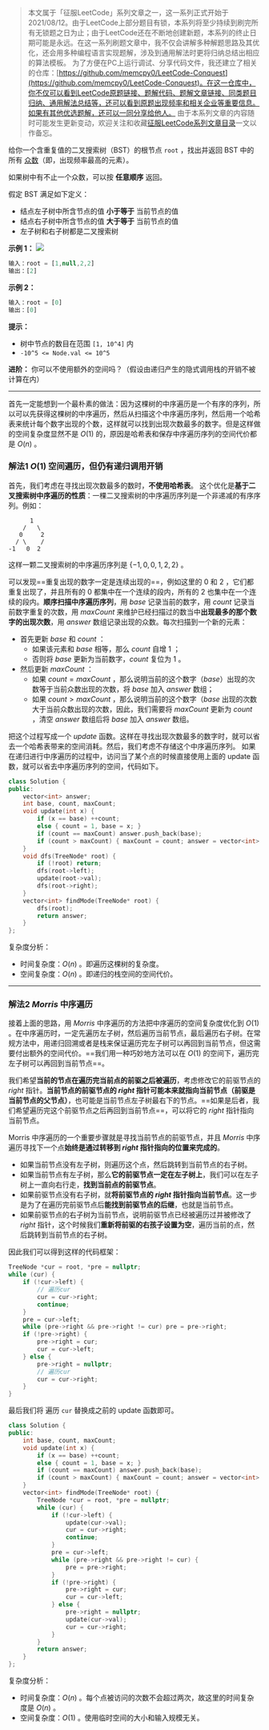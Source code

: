 > 本文属于「征服LeetCode」系列文章之一，这一系列正式开始于2021/08/12。由于LeetCode上部分题目有锁，本系列将至少持续到刷完所有无锁题之日为止；由于LeetCode还在不断地创建新题，本系列的终止日期可能是永远。在这一系列刷题文章中，我不仅会讲解多种解题思路及其优化，还会用多种编程语言实现题解，涉及到通用解法时更将归纳总结出相应的算法模板。
> <b></b>
> 为了方便在PC上运行调试、分享代码文件，我还建立了相关的仓库：[https://github.com/memcpy0/LeetCode-Conquest](https://github.com/memcpy0/LeetCode-Conquest)。在这一仓库中，你不仅可以看到LeetCode原题链接、题解代码、题解文章链接、同类题目归纳、通用解法总结等，还可以看到原题出现频率和相关企业等重要信息。如果有其他优选题解，还可以一同分享给他人。
> <b></b>
> 由于本系列文章的内容随时可能发生更新变动，欢迎关注和收藏[征服LeetCode系列文章目录](https://memcpy0.blog.csdn.net/article/details/119656559)一文以作备忘。

给你一个含重复值的二叉搜索树（BST）的根节点 `root` ，找出并返回 BST 中的所有 [众数](https://baike.baidu.com/item/%E4%BC%97%E6%95%B0/44796)（即，出现频率最高的元素）。

如果树中有不止一个众数，可以按 **任意顺序** 返回。

假定 BST 满足如下定义：
- 结点左子树中所含节点的值 **小于等于** 当前节点的值
- 结点右子树中所含节点的值 **大于等于** 当前节点的值
- 左子树和右子树都是二叉搜索树

**示例 1：**
![](https://assets.leetcode.com/uploads/2021/03/11/mode-tree.jpg)
```js
输入：root = [1,null,2,2]
输出：[2]
```
**示例 2：**
```js
输入：root = [0]
输出：[0]
```
**提示：**
- 树中节点的数目在范围 `[1, 10^4]` 内
- `-10^5 <= Node.val <= 10^5`

**进阶：** 你可以不使用额外的空间吗？（假设由递归产生的隐式调用栈的开销不被计算在内）

---
首先一定能想到一个最朴素的做法：因为这棵树的中序遍历是一个有序的序列，所以可以先获得这棵树的中序遍历，然后从扫描这个中序遍历序列，然后用一个哈希表来统计每个数字出现的个数，这样就可以找到出现次数最多的数字。但是这样做的空间复杂度显然不是 $O(1)$ 的，原因是哈希表和保存中序遍历序列的空间代价都是 $O(n)$ 。
### 解法1 $O(1)$ 空间遍历，但仍有递归调用开销
首先，我们考虑在寻找出现次数最多的数时，**不使用哈希表**。 这个优化是**基于二叉搜索树中序遍历的性质**：一棵二叉搜索树的中序遍历序列是一个非递减的有序序列。例如：
```
      1
    /   \
   0     2
  / \    /
-1   0  2
```
这样一颗二叉搜索树的中序遍历序列是 $\{ -1, 0, 0, 1, 2, 2 \}$ 。

可以发现==重复出现的数字一定是连续出现的==，例如这里的 $0$ 和 $2$ ，它们都重复出现了，并且所有的 $0$ 都集中在一个连续的段内，所有的 $2$ 也集中在一个连续的段内。**顺序扫描中序遍历序列**，用 $base$ 记录当前的数字，用 $\textit{count}$ 记录当前数字重复的次数，用 $maxCount$ 来维护已经扫描过的数当中**出现最多的那个数字的出现次数**，用 $answer$ 数组记录出现的众数。每次扫描到一个新的元素：
- 首先更新 $\textit{base}$ 和 $count$ ：
    - 如果该元素和 $base$ 相等，那么 $count$ 自增 $1$ ；
    - 否则将 $base$ 更新为当前数字，$\textit{count}$ 复位为 $1$ 。
- 然后更新 $maxCount$ ：
    - 如果 $count=maxCount$ ，那么说明当前的这个数字（$base$）出现的次数等于当前众数出现的次数，将 $base$ 加入 $answer$ 数组；
    - 如果 $count>maxCount$ ，那么说明当前的这个数字（$base$ 出现的次数大于当前众数出现的次数，因此，我们需要将 $maxCount$ 更新为 $\textit{count}$ ，清空 $answer$ 数组后将 $\textit{base}$ 加入 $answer$ 数组。

把这个过程写成一个 $update$ 函数。这样在寻找出现次数最多的数字时，就可以省去一个哈希表带来的空间消耗。然后，我们考虑不存储这个中序遍历序列。 如果在递归进行中序遍历的过程中，访问当了某个点的时候直接使用上面的 $\text{update}$ 函数，就可以省去中序遍历序列的空间，代码如下。
```cpp
class Solution {
public:
    vector<int> answer;
    int base, count, maxCount;
    void update(int x) {
        if (x == base) ++count;
        else { count = 1, base = x; }
        if (count == maxCount) answer.push_back(base);
        if (count > maxCount) { maxCount = count; answer = vector<int> { base }; }
    }
    void dfs(TreeNode* root) {
        if (!root) return;
        dfs(root->left);
        update(root->val);
        dfs(root->right);
    }
    vector<int> findMode(TreeNode* root) {
        dfs(root);
        return answer;
    }
};
```
复杂度分析：
- 时间复杂度：$O(n)$ 。即遍历这棵树的复杂度。
- 空间复杂度：$O(n)$ 。即递归的栈空间的空间代价。

---
### 解法2 $Morris$ 中序遍历
接着上面的思路，用 $Morris$ 中序遍历的方法把中序遍历的空间复杂度优化到 $O(1)$ 。在中序遍历时，一定先遍历左子树，然后遍历当前节点，最后遍历右子树。在常规方法中，用递归回溯或者是栈来保证遍历完左子树可以再回到当前节点，但这需要付出额外的空间代价。==我们用一种巧妙地方法可以在 $O(1)$ 的空间下，遍历完左子树可以再回到当前节点==。

我们希望**当前的节点在遍历完当前点的前驱之后被遍历**，考虑修改它的前驱节点的 $\textit{right}$ 指针。**当前节点的前驱节点的 $right$ 指针可能本来就指向当前节点（前驱是当前节点的父节点）**，也可能是当前节点左子树最右下的节点。==如果是后者，我们希望遍历完这个前驱节点之后再回到当前节点==，可以将它的 $\textit{right}$ 指针指向当前节点。

Morris 中序遍历的一个重要步骤就是寻找当前节点的前驱节点，并且 $Morris$ 中序遍历寻找下一个点**始终是通过转移到 $right$ 指针指向的位置来完成的**。
- 如果当前节点没有左子树，则遍历这个点，然后跳转到当前节点的右子树。
- 如果当前节点有左子树，那么**它的前驱节点一定在左子树上**，我们可以在左子树上一直向右行走，**找到当前点的前驱节点**。
- 如果前驱节点没有右子树，就**将前驱节点的 $\textit{right}$ 指针指向当前节点**。这一步是为了在遍历完前驱节点后**能找到前驱节点的后继**，也就是当前节点。
- 如果前驱节点的右子树为当前节点，说明前驱节点已经被遍历过并被修改了 $\textit{right}$ 指针，这个时候我们**重新将前驱的右孩子设置为空**，遍历当前的点，然后跳转到当前节点的右子树。

因此我们可以得到这样的代码框架：
```cpp
TreeNode *cur = root, *pre = nullptr;
while (cur) {
    if (!cur->left) {
        // 遍历cur
        cur = cur->right;
        continue;
    }
    pre = cur->left;
    while (pre->right && pre->right != cur) pre = pre->right;
    if (!pre->right) {
        pre->right = cur;
        cur = cur->left;
    } else {
        pre->right = nullptr;
        // 遍历cur
        cur = cur->right;
    }
}
```
最后我们将 遍历 `cur` 替换成之前的 $\text{update}$ 函数即可。
```cpp
class Solution {
public:
    int base, count, maxCount;
    void update(int x) {
        if (x == base) ++count;
        else { count = 1, base = x; }
        if (count == maxCount) answer.push_back(base);
        if (count > maxCount) { maxCount = count; answer = vector<int> { base }; }
    }
    vector<int> findMode(TreeNode* root) {
        TreeNode *cur = root, *pre = nullptr;
        while (cur) {
            if (!cur->left) {
                update(cur->val);
                cur = cur->right;
                continue;
            }
            pre = cur->left;
            while (pre->right && pre->right != cur) {
                pre = pre->right;
            }
            if (!pre->right) {
                pre->right = cur;
                cur = cur->left;
            } else {
                pre->right = nullptr;
                update(cur->val);
                cur = cur->right;
            }
        }
        return answer;
    }
};
```
复杂度分析：
- 时间复杂度：$O(n)$ 。每个点被访问的次数不会超过两次，故这里的时间复杂度是 $O(n)$ 。
- 空间复杂度：$O(1)$ 。使用临时空间的大小和输入规模无关。